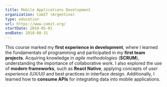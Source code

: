 ```yaml
---
title: Mobile Applications Development
organization: ComIT (Argentina)
type: education
url: https://www.comit.org/
startDate: 2018-05-01
endDate: 2018-08-31
---
```


This course marked my **first experience in development**, where I learned the fundamentals of programming and participated in my **first team projects**. Acquiring knowledge in *agile methodologies* (**SCRUM**), understanding the importance of collaborative work. I also explored the use of **modern frameworks**, such as **React Native**, applying concepts of *user experience (UX/UI)* and best practices in interface design. Additionally, I learned how to **consume APIs** for integrating data into mobile applications.
